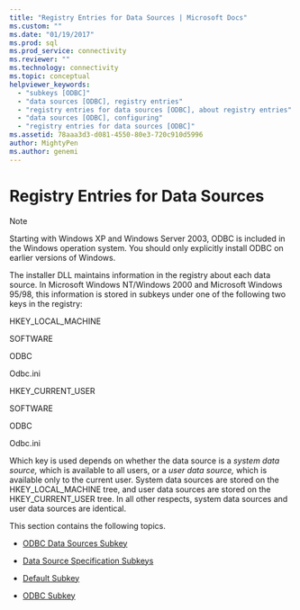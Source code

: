 ```yaml
---
title: "Registry Entries for Data Sources | Microsoft Docs"
ms.custom: ""
ms.date: "01/19/2017"
ms.prod: sql
ms.prod_service: connectivity
ms.reviewer: ""
ms.technology: connectivity
ms.topic: conceptual
helpviewer_keywords: 
  - "subkeys [ODBC]"
  - "data sources [ODBC], registry entries"
  - "registry entries for data sources [ODBC], about registry entries"
  - "data sources [ODBC], configuring"
  - "registry entries for data sources [ODBC]"
ms.assetid: 78aaa3d3-d081-4550-80e3-720c910d5996
author: MightyPen
ms.author: genemi
---
```

# Registry Entries for Data Sources
> [!NOTE]  
>  Starting with Windows XP and Windows Server 2003, ODBC is included in the Windows operation system. You should only explicitly install ODBC on earlier versions of Windows.  
  
 The installer DLL maintains information in the registry about each data source. In Microsoft Windows NT/Windows 2000 and Microsoft Windows 95/98, this information is stored in subkeys under one of the following two keys in the registry:  
  
 HKEY_LOCAL_MACHINE  
  
 SOFTWARE  
  
 ODBC  
  
 Odbc.ini  
  
 HKEY_CURRENT_USER  
  
 SOFTWARE  
  
 ODBC  
  
 Odbc.ini  
  
 Which key is used depends on whether the data source is a *system data source,* which is available to all users, or a *user data source,* which is available only to the current user. System data sources are stored on the HKEY_LOCAL_MACHINE tree, and user data sources are stored on the HKEY_CURRENT_USER tree. In all other respects, system data sources and user data sources are identical.  
  
 This section contains the following topics.  
  
-   [ODBC Data Sources Subkey](../../../odbc/reference/install/odbc-data-sources-subkey.md)  
  
-   [Data Source Specification Subkeys](../../../odbc/reference/install/data-source-specification-subkeys.md)  
  
-   [Default Subkey](../../../odbc/reference/install/default-subkey.md)  
  
-   [ODBC Subkey](../../../odbc/reference/install/odbc-subkey.md)
